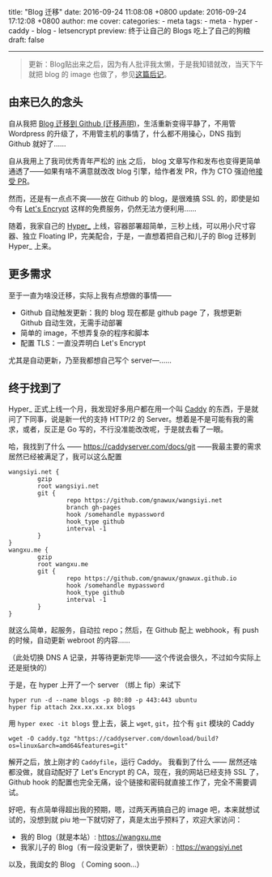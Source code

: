 title: "Blog 迁移"
date: 2016-09-24 11:08:08 +0800
update: 2016-09-24 17:12:08 +0800
author: me
cover:
categories:
    - meta
tags:
    - meta
    - hyper
    - caddy
    - blog
    - letsencrypt
preview: 终于让自己的 Blogs 吃上了自己的狗粮
draft: false

---

> 更新：Blog贴出来之后，因为有人批评我太懒，于是我知错就改，当天下午就把 blog 的 image 也做了，参见[这篇后记](/meta/2016/09/24/blog-to-hyper-2/)。

## 由来已久的念头

自从我把 [Blog 迁移到 Github (迁移声明)](/meta/2015/02/24/blog-update/index.html)，生活重新变得平静了，不用管 Wordpress 的升级了，不用管主机的事情了，什么都不用操心，DNS 指到 Github 就好了……

自从我用上了我司优秀青年严松的 [ink](https://github.com/InkProject/ink) 之后， blog 文章写作和发布也变得更简单通透了——如果有啥不满意就改改 blog 引擎，给作者发 PR，作为 CTO 强迫他[接受 PR](https://github.com/InkProject/ink/pulls?q=is%3Apr+author%3Agnawux)。

然而，还是有一点点不爽——放在 Github 的 blog，是很难搞 SSL 的，即使是如今有 [Let's Encrypt](https://letsencrypt.org/) 这样的免费服务，仍然无法方便利用……

随着，我家自己的 [Hyper_](https://hyper.sh) 上线，容器部署超简单，三秒上线，可以用小尺寸容器、独立 Floating IP，完美配合，于是，一直想着把自己和儿子的 Blog 迁移到 Hyper_ 上来。

## 更多需求

至于一直为啥没迁移，实际上我有点想做的事情——

- Github 自动触发更新：我的 blog 现在都是 github page 了，我想更新 Github 自动生效，无需手动部署
- 简单的 image，不想弄复杂的程序和脚本
- 配置 TLS：一直没弄明白 Let's Encrypt

尤其是自动更新，乃至我都想自己写个 server—……

## 终于找到了

Hyper_ 正式上线一个月，我发现好多用户都在用一个叫 [Caddy](https://caddyserver.com/) 的东西，于是就问了下同事，说是新一代的支持 HTTP/2 的 Server。想着是不是可能有我的需求，或者，反正是 Go 写的，不行没准能改改呢，于是就去看了一眼。

哈，我找到了什么 —— https://caddyserver.com/docs/git ——我最主要的需求居然已经被满足了，我可以这么配置

```
wangsiyi.net {
        gzip
        root wangsiyi.net
        git {
                repo https://github.com/gnawux/wangsiyi.net
                branch gh-pages
                hook /somehandle mypassword
                hook_type github
                interval -1
        }
}
wangxu.me {
        gzip
        root wangxu.me
        git {
                repo https://github.com/gnawux/gnawux.github.io
                hook /somehandle mypassword
                hook_type github
                interval -1
        }
}
```

就这么简单，起服务，自动拉 repo；然后，在 Github 配上 webhook，有 push 的时候，自动更新 webroot 的内容……

（此处切换 DNS A 记录，并等待更新完毕——这个传说会很久，不过如今实际上还是挺快的）

于是，在 hyper 上开了一个 server （绑上 fip）来试下

```
hyper run -d --name blogs -p 80:80 -p 443:443 ubuntu
hyper fip attach 2xx.xx.xx.xx blogs
```

用 `hyper exec -it blogs` 登上去，装上 `wget`, `git`，拉个有 `git` 模块的 Caddy

```
wget -O caddy.tgz "https://caddyserver.com/download/build?os=linux&arch=amd64&features=git"
```

解开之后，放上刚才的 `Caddyfile`，运行 Caddy。 我看到了什么 —— 居然还啥都没做，就自动配好了 Let's Encrypt 的 CA，现在，我的网站已经支持 SSL 了，Github hook 的配置也完全无痛，设个链接和密码就直接工作了，完全不需要调试。

好吧，有点简单得超出我的预期，嗯，过两天再搞自己的 image 吧，本来就想试试的，没想到就 piu 地一下就切好了，真是太出乎预料了，欢迎大家访问：

- 我的 Blog（就是本站）: https://wangxu.me
- 我家儿子的 Blog（有一段没更新了，很快更新）: https://wangsiyi.net

以及，我闺女的 Blog （ Coming soon...）
